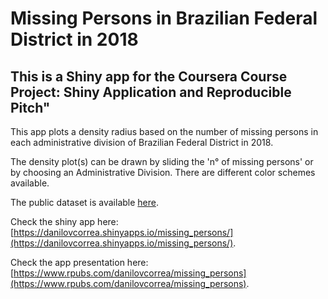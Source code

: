 # Missing Persons in Brazilian Federal District in 2018

## This is a Shiny app for the Coursera Course Project: Shiny Application and Reproducible Pitch"

This app plots a density radius based on the number of missing persons in each administrative division of Brazilian Federal District in 2018.

The density plot(s) can be drawn by sliding the 'n° of missing persons' or by choosing an Administrative Division. There are different color schemes available.

The public dataset is available [here](http://www.dados.df.gov.br/dataset/por-regiao-administrativa/resource/48f9e674-d198-4b7d-bd83-0eea9516d687).

Check the shiny app here: [https://danilovcorrea.shinyapps.io/missing_persons/](https://danilovcorrea.shinyapps.io/missing_persons/).

Check the app presentation here: [https://www.rpubs.com/danilovcorrea/missing_persons](https://www.rpubs.com/danilovcorrea/missing_persons).
